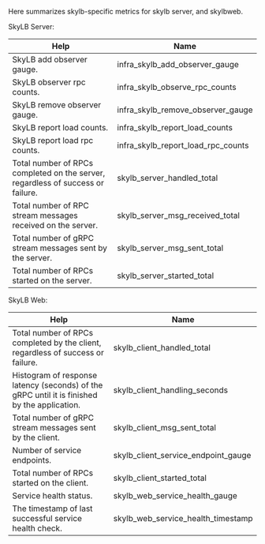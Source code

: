 Here summarizes skylb-specific metrics for skylb server, and skylbweb.


SkyLB Server:

| Help                                                                            | Name                                     |
|---------------------------------------------------------------------------------|------------------------------------------|
| SkyLB add observer gauge.                                                       | infra\_skylb\_add\_observer\_gauge       |
| SkyLB observer rpc counts.                                                      | infra\_skylb\_observe\_rpc\_counts       |
| SkyLB remove observer gauge.                                                    | infra\_skylb\_remove\_observer\_gauge    |
| SkyLB report load counts.                                                       | infra\_skylb\_report\_load\_counts       |
| SkyLB report load rpc counts.                                                   | infra\_skylb\_report\_load\_rpc\_counts  |
| Total number of RPCs completed on the server, regardless of success or failure. | skylb\_server\_handled\_total            |
| Total number of RPC stream messages received on the server.                     | skylb\_server\_msg\_received\_total      |
| Total number of gRPC stream messages sent by the server.                        | skylb\_server\_msg\_sent\_total          |
| Total number of RPCs started on the server.                                     | skylb\_server\_started\_total            |


SkyLB Web:

| Help                                                                                         | Name                                     |
|----------------------------------------------------------------------------------------------|------------------------------------------|
| Total number of RPCs completed by the client, regardless of success or failure.              | skylb\_client\_handled\_total            |
| Histogram of response latency (seconds) of the gRPC until it is finished by the application. | skylb\_client\_handling\_seconds         |
| Total number of gRPC stream messages sent by the client.                                     | skylb\_client\_msg\_sent\_total          |
| Number of service endpoints.                                                                 | skylb\_client\_service\_endpoint\_gauge  |
| Total number of RPCs started on the client.                                                  | skylb\_client\_started\_total            |
| Service health status.                                                                       | skylb\_web\_service\_health\_gauge       |
| The timestamp of last successful service health check.                                       | skylb\_web\_service\_health\_timestamp   |
